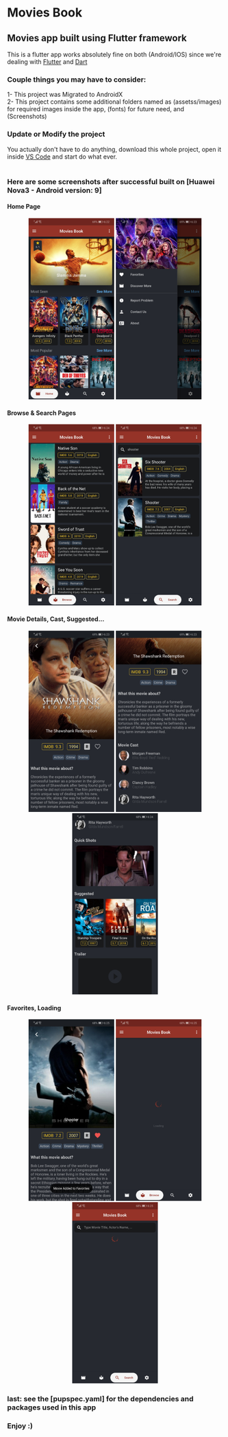 # Movies Book
## Movies app built using Flutter framework
This is a flutter app works absolutely fine on both (Android/IOS) since we're dealing with 
[Flutter]("https://flutter.dev/") and 
[Dart]("https://dart.dev/")

### Couple things you may have to consider:
1- This project was Migrated to AndroidX <br/>
2- This project contains some additional folders named as (assetss/images) for required images inside the app, (fonts) for future need, and (Screenshots)
<br/>

### Update or Modify the project
You actually don't have to do anything, download this whole project, open it inside [VS Code]("https://code.visualstudio.com/") and start do what ever.
<br/><br/>

### Here are some screenshots after successful built on [Huawei Nova3 - Android version: 9]
#### Home Page
<p align="center">
<img src="Screenshots/home.jpg" width="200" hieght="200">
<img src="Screenshots/menu.jpg" width="200" hieght="200">
</p>

#### Browse & Search Pages
<p align="center">
<img src="Screenshots/browse.jpg" width="200" hieght="200">
<img src="Screenshots/search.jpg" width="200" hieght="200">
</p>

#### Movie Details, Cast, Suggested...
<p align="center">
<img src="Screenshots/movie_details.jpg" width="200" hieght="200">
<img src="Screenshots/movie_cast.jpg" width="200" hieght="200">
<img src="Screenshots/movie_suggested_trailer.jpg" width="200" hieght="200">
</p>

#### Favorites, Loading
<p align="center">
<img src="Screenshots/favorite.jpg" width="200" hieght="200">
<img src="Screenshots/home_loading.jpg" width="200" hieght="200">
<img src="Screenshots/search_loading.jpg" width="200" hieght="200">
</p>

### last: see the [pupspec.yaml] for the dependencies and packages used in this app
### Enjoy :)
